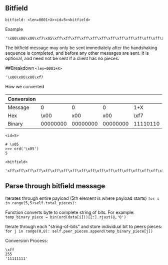 ## Bitfield

`bitfield: <len=0001+X><id=5><bitfield>`

Example

```
'\x00\x00\x00\xf7\x05\xff\xff\xff\xff\xff\xff\xff\xff\xff\xff\xff\xff\xff\xff\xff\xff\xff\xff\xff\xff\xff\xff\xff\xff\xff\xff\xff\xff\xff\xff\xff\xff\xff\xff\xff\xff\xff\xff\xff\xff\xff\xff\xff\xff\xff\xff\xff\xff\xff\xff\xff\xff\xff\xff\xff\xff\xff\xff\xff\xff\xff\xff\xff\xff\xff\xff\xff\xff\xff\xff\xff\xff\xff\xff\xff\xff\xff\xff\xff\xff\xff\xff\xff\xff\xff\xff\xff\xff\xff\xff\xff\xff\xff\xff\xff\xff\xff\xff\xff\xff\xff\xff\xff\xff\xff\xff\xff\xff\xff\xff\xff\xff\xff\xff\xff\xff\xff\xff\xff\xff\xff\xff\xff\xff\xff\xff\xff\xff\xff\xff\xff\xff\xff\xff\xff\xff\xff\xff\xff\xff\xff\xff\xff\xff\xff\xff\xff\xff\xff\xff\xff\xff\xff\xff\xff\xff\xff\xff\xff\xff\xff\xff\xff\xff\xff\xff\xff\xff\xff\xff\xff\xff\xff\xff\xff\xff\xff\xff\xff\xff\xff\xff\xff\xff\xff\xff\xff\xff\xff\xff\xff\xff\xff\xff\xff\xff\xff\xff\xff\xff\xff\xff\xff\xff\xff\xff\xff\xff\xff\xff\xff\xff\xff\xff\xff\xff\xff\xff\xff\xff\xff\xff\xff\xff\xff\xff\xff\xff\xff\xff\xff\xff\xff\xff\xff\xff\xff\xff\xff\xff\xff\xff\xff\xff\xff\xc0'
```

The bitfield message may only be sent immediately after the handshaking sequence is completed, and before any other messages are sent. It is optional, and need not be sent if a client has no pieces.


##Breakdown
`<len=0001+X>`

```
'\x00\x00\x00\xf7
```

How we converted 

| Conversion |          |          |          |          |
|------------|----------|----------|----------|----------|
| Message    | 0        | 0        | 0        | 1+X      |
| Hex        | \x00     | x00      | x00      | \xf7     |
| Binary     | 00000000 | 00000000 | 00000000 | 11110110 |


`<id=5>`

```
# \x05
>>> ord('\x05')
5
```

`<bitfield>`

```
'xff\xff\xff\xff\xff\xff\xff\xff\xff\xff\xff\xff\xff\xff\xff\xff\xff\xff\xff\xff\xff\xff\xff\xff\xff\xff\xff\xff\xff\xff\xff\xff\xff\xff\xff\xff\xff\xff\xff\xff\xff\xff\xff\xff\xff\xff\xff\xff\xff\xff\xff\xff\xff\xff\xff\xff\xff\xff\xff\xff\xff\xff\xff\xff\xff\xff\xff\xff\xff\xff\xff\xff\xff\xff\xff\xff\xff\xff\xff\xff\xff\xff\xff\xff\xff\xff\xff\xff\xff\xff\xff\xff\xff\xff\xff\xff\xff\xff\xff\xff\xff\xff\xff\xff\xff\xff\xff\xff\xff\xff\xff\xff\xff\xff\xff\xff\xff\xff\xff\xff\xff\xff\xff\xff\xff\xff\xff\xff\xff\xff\xff\xff\xff\xff\xff\xff\xff\xff\xff\xff\xff\xff\xff\xff\xff\xff\xff\xff\xff\xff\xff\xff\xff\xff\xff\xff\xff\xff\xff\xff\xff\xff\xff\xff\xff\xff\xff\xff\xff\xff\xff\xff\xff\xff\xff\xff\xff\xff\xff\xff\xff\xff\xff\xff\xff\xff\xff\xff\xff\xff\xff\xff\xff\xff\xff\xff\xff\xff\xff\xff\xff\xff\xff\xff\xff\xff\xff\xff\xff\xff\xff\xff\xff\xff\xff\xff\xff\xff\xff\xff\xff\xff\xff\xff\xff\xff\xff\xff\xff\xff\xff\xff\xff\xff\xff\xff\xff\xff\xff\xff\xff\xff\xff\xff\xff\xc0'
```


## Parse through bitfield message

Iterates through entire payload (5th element is where payload starts)
`for i in range(5,5+self.total_pieces):`


Function converts byte to complete string of bits. For example:
`temp_binary_piece = bin(ord(data[i]))[2:].rjust(8,'0')`

Iterate through each "string-of-bits" and store individual bit to peers pieces:
`for j in range(0,8):
	self.peer_pieces.append(temp_binary_piece[j])`

Conversion Process:
```
\xff
255
'11111111'
```